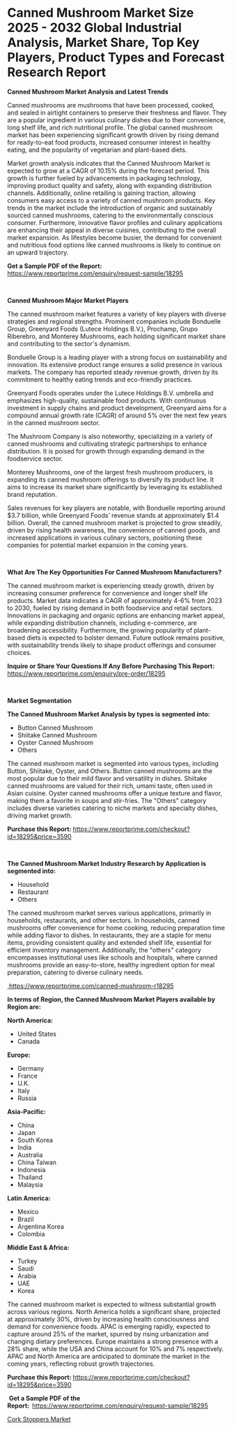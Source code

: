 <p><h1>Canned Mushroom Market Size 2025 - 2032 Global Industrial Analysis, Market Share, Top Key Players, Product Types and Forecast Research Report</h1></p><p><strong>Canned Mushroom Market Analysis and Latest Trends</strong></p>
<p><p>Canned mushrooms are mushrooms that have been processed, cooked, and sealed in airtight containers to preserve their freshness and flavor. They are a popular ingredient in various culinary dishes due to their convenience, long shelf life, and rich nutritional profile. The global canned mushroom market has been experiencing significant growth driven by rising demand for ready-to-eat food products, increased consumer interest in healthy eating, and the popularity of vegetarian and plant-based diets.</p><p>Market growth analysis indicates that the Canned Mushroom Market is expected to grow at a CAGR of 10.15% during the forecast period. This growth is further fueled by advancements in packaging technology, improving product quality and safety, along with expanding distribution channels. Additionally, online retailing is gaining traction, allowing consumers easy access to a variety of canned mushroom products. Key trends in the market include the introduction of organic and sustainably sourced canned mushrooms, catering to the environmentally conscious consumer. Furthermore, innovative flavor profiles and culinary applications are enhancing their appeal in diverse cuisines, contributing to the overall market expansion. As lifestyles become busier, the demand for convenient and nutritious food options like canned mushrooms is likely to continue on an upward trajectory.</p></p>
<p><strong>Get a Sample PDF of the Report:&nbsp;</strong> <a href="https://www.reportprime.com/enquiry/request-sample/18295?utm_campaign=3135&utm_medium=2&utm_source=Github&utm_content=ia&utm_term=19032025&utm_id=canned-mushroom">https://www.reportprime.com/enquiry/request-sample/18295</a></p>
<p>&nbsp;</p>
<p><strong>Canned Mushroom Major Market Players</strong></p>
<p><p>The canned mushroom market features a variety of key players with diverse strategies and regional strengths. Prominent companies include Bonduelle Group, Greenyard Foods (Lutece Holdings B.V.), Prochamp, Grupo Riberebro, and Monterey Mushrooms, each holding significant market share and contributing to the sector's dynamism.</p><p>Bonduelle Group is a leading player with a strong focus on sustainability and innovation. Its extensive product range ensures a solid presence in various markets. The company has reported steady revenue growth, driven by its commitment to healthy eating trends and eco-friendly practices.</p><p>Greenyard Foods operates under the Lutece Holdings B.V. umbrella and emphasizes high-quality, sustainable food products. With continuous investment in supply chains and product development, Greenyard aims for a compound annual growth rate (CAGR) of around 5% over the next few years in the canned mushroom sector.</p><p>The Mushroom Company is also noteworthy, specializing in a variety of canned mushrooms and cultivating strategic partnerships to enhance distribution. It is poised for growth through expanding demand in the foodservice sector.</p><p>Monterey Mushrooms, one of the largest fresh mushroom producers, is expanding its canned mushroom offerings to diversify its product line. It aims to increase its market share significantly by leveraging its established brand reputation.</p><p>Sales revenues for key players are notable, with Bonduelle reporting around $3.7 billion, while Greenyard Foods’ revenue stands at approximately $1.4 billion. Overall, the canned mushroom market is projected to grow steadily, driven by rising health awareness, the convenience of canned goods, and increased applications in various culinary sectors, positioning these companies for potential market expansion in the coming years.</p></p>
<p>&nbsp;</p>
<p><strong>What Are The Key Opportunities For Canned Mushroom Manufacturers?</strong></p>
<p><p>The canned mushroom market is experiencing steady growth, driven by increasing consumer preference for convenience and longer shelf life products. Market data indicates a CAGR of approximately 4-6% from 2023 to 2030, fueled by rising demand in both foodservice and retail sectors. Innovations in packaging and organic options are enhancing market appeal, while expanding distribution channels, including e-commerce, are broadening accessibility. Furthermore, the growing popularity of plant-based diets is expected to bolster demand. Future outlook remains positive, with sustainability trends likely to shape product offerings and consumer choices.</p></p>
<p><strong>Inquire or Share Your Questions If Any Before Purchasing This Report:</strong> <a href="https://www.reportprime.com/enquiry/pre-order/18295?utm_campaign=3135&utm_medium=2&utm_source=Github&utm_content=ia&utm_term=19032025&utm_id=canned-mushroom">https://www.reportprime.com/enquiry/pre-order/18295</a></p>
<p>&nbsp;</p>
<p><strong>Market Segmentation</strong></p>
<p><strong>The Canned Mushroom Market Analysis by types is segmented into:</strong></p>
<p><ul><li>Button Canned Mushroom</li><li>Shiitake Canned Mushroom</li><li>Oyster Canned Mushroom</li><li>Others</li></ul></p>
<p><p>The canned mushroom market is segmented into various types, including Button, Shiitake, Oyster, and Others. Button canned mushrooms are the most popular due to their mild flavor and versatility in dishes. Shiitake canned mushrooms are valued for their rich, umami taste, often used in Asian cuisine. Oyster canned mushrooms offer a unique texture and flavor, making them a favorite in soups and stir-fries. The "Others" category includes diverse varieties catering to niche markets and specialty dishes, driving market growth.</p></p>
<p><strong>Purchase this Report:&nbsp;</strong><a href="https://www.reportprime.com/checkout?id=18295&price=3590&utm_campaign=3135&utm_medium=2&utm_source=Github&utm_content=ia&utm_term=19032025&utm_id=canned-mushroom">https://www.reportprime.com/checkout?id=18295&price=3590</a></p>
<p>&nbsp;</p>
<p><strong>The Canned Mushroom Market Industry Research by Application is segmented into:</strong></p>
<p><ul><li>Household</li><li>Restaurant</li><li>Others</li></ul></p>
<p><p>The canned mushroom market serves various applications, primarily in households, restaurants, and other sectors. In households, canned mushrooms offer convenience for home cooking, reducing preparation time while adding flavor to dishes. In restaurants, they are a staple for menu items, providing consistent quality and extended shelf life, essential for efficient inventory management. Additionally, the "others" category encompasses institutional uses like schools and hospitals, where canned mushrooms provide an easy-to-store, healthy ingredient option for meal preparation, catering to diverse culinary needs.</p></p>
<p><a href="https://www.reportprime.com/canned-mushroom-r18295?utm_campaign=3135&utm_medium=2&utm_source=Github&utm_content=ia&utm_term=19032025&utm_id=canned-mushroom">&nbsp;https://www.reportprime.com/canned-mushroom-r18295</a></p>
<p><strong>In terms of Region, the Canned Mushroom Market Players available by Region are:</strong></p>
<p>
    <p> <strong> North America: </strong>
        <ul>
            <li>United States</li>
            <li>Canada</li>
        </ul>
        </p> 
    <p> <strong> Europe: </strong>
        <ul>
            <li>Germany</li>
            <li>France</li>
            <li>U.K.</li>
            <li>Italy</li>
            <li>Russia</li>
        </ul>
        </p> 
    <p> <strong> Asia-Pacific: </strong>
        <ul>
            <li>China</li>
            <li>Japan</li>
            <li>South Korea</li>
            <li>India</li>
            <li>Australia</li>
            <li>China Taiwan</li>
            <li>Indonesia</li>
            <li>Thailand</li>
            <li>Malaysia</li>
        </ul>
        </p> 
    <p> <strong> Latin America: </strong>
        <ul>
            <li>Mexico</li>
            <li>Brazil</li>
            <li>Argentina Korea</li>
            <li>Colombia</li>
        </ul>
        </p> 
    <p> <strong> Middle East & Africa: </strong>
        <ul>
            <li>Turkey</li>
            <li>Saudi</li>
            <li>Arabia</li>
            <li>UAE</li>
            <li>Korea</li>
        </ul>
    </p>
    </p>
<p><p>The canned mushroom market is expected to witness substantial growth across various regions. North America holds a significant share, projected at approximately 30%, driven by increasing health consciousness and demand for convenience foods. APAC is emerging rapidly, expected to capture around 25% of the market, spurred by rising urbanization and changing dietary preferences. Europe maintains a strong presence with a 28% share, while the USA and China account for 10% and 7% respectively. APAC and North America are anticipated to dominate the market in the coming years, reflecting robust growth trajectories.</p></p>
<p><strong>Purchase this Report: </strong><a href="https://www.reportprime.com/checkout?id=18295&price=3590&utm_campaign=3135&utm_medium=2&utm_source=Github&utm_content=ia&utm_term=19032025&utm_id=canned-mushroom">https://www.reportprime.com/checkout?id=18295&price=3590</a></p>
<p>&nbsp;<strong>Get a Sample PDF of the Report:&nbsp;&nbsp;</strong><a href="https://www.reportprime.com/enquiry/request-sample/18295?utm_campaign=3135&utm_medium=2&utm_source=Github&utm_content=ia&utm_term=19032025&utm_id=canned-mushroom">https://www.reportprime.com/enquiry/request-sample/18295</a></p>
<p><strong></strong></p>
<p><p><a href="https://github.com/zitanebeibit9/Market-Research-Report-List-1/blob/main/cork-stoppers-market.md?utm_campaign=3135&utm_medium=2&utm_source=Github&utm_content=ia&utm_term=19032025&utm_id=canned-mushroom">Cork Stoppers Market</a></p></p>